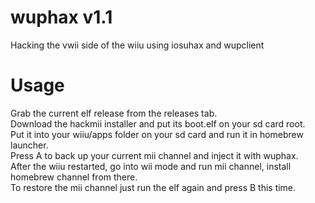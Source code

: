 # wuphax v1.1
Hacking the vwii side of the wiiu using iosuhax and wupclient

# Usage
Grab the current elf release from the releases tab.  
Download the hackmii installer and put its boot.elf on your sd card root.  
Put it into your wiiu/apps folder on your sd card and run it in homebrew launcher.  
Press A to back up your current mii channel and inject it with wuphax.  
After the wiiu restarted, go into wii mode and run mii channel, install homebrew channel from there.  
To restore the mii channel just run the elf again and press B this time.  